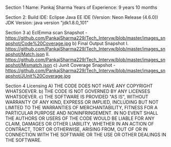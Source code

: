 Section 1
	Name: Pankaj Sharma
	Years of Experience: 9 years 10 months



Section 2: 
	Build IDE: Eclipse Java EE IDE (Version: Neon Release (4.6.0))
	JDK Version: java version "jdk1.8.0_101"



Section 3 
a)	EclEmma scan Snapshot - https://github.com/PankajSharma229/Tech_Intervw/blob/master/images_snapshot/Code%20Coverage.jpg
b)	Final Output Snapshot 
        I. https://github.com/PankajSharma229/Tech_Intervw/blob/master/images_snapshot/Match.json
        II. https://github.com/PankajSharma229/Tech_Intervw/blob/master/images_snapshot/Mismatch.json
c)	Junit Coverage Snapshot - https://github.com/PankajSharma229/Tech_Intervw/blob/master/images_snapshot/JUnit%20Coverage.jpg




Section 4 
Licensing 
A)	THE CODE DOES NOT HAVE ANY COPYRIGHT WHATSOEVER. 
b)	THE CODE IS NOT GOVERNED BY ANY LICENSES WHATSOEVER. 
c)	THE SOFTWARE IS PROVIDED "AS IS", WITHOUT WARRANTY OF ANY KIND, EXPRESS OR IMPLIED, INCLUDING BUT NOT LIMITED TO THE WARRANTIES OF MERCHANTABILITY, FITNESS FOR A PARTICULAR PURPOSE AND NONINFRINGEMENT. IN NO EVENT SHALL THE AUTHORS OR USERS OF THE CODE WOULD BE LIABLE FOR ANY CLAIM, DAMAGES OR OTHER LIABILITY, WHETHER IN AN ACTION OF CONTRACT, TORT OR OTHERWISE, ARISING FROM, OUT OF OR IN CONNECTION WITH THE SOFTWARE OR THE USE OR OTHER DEALINGS IN THE SOFTWARE.

